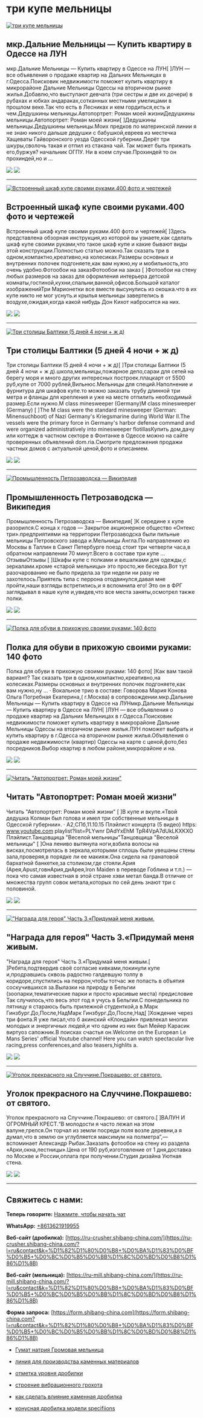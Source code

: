 # три купе мельницы

<a href="https://swt.shibang-china.com/?l=ru&img&k=%D1%82%D1%80%D0%B8+%D0%BA%D1%83%D0%BF%D0%B5+%D0%BC%D0%B5%D0%BB%D1%8C%D0%BD%D0%B8%D1%86%D1%8B" target="_blank">![три купе мельницы](http://static.shibang-china.com/all-800x300/278.jpg)</a>

## мкр.Дальние Мельницы — Купить квартиру в Одессе на ЛУН
мкр.Дальние Мельницы — Купить квартиру в Одессе на ЛУН[ ]ЛУН — все объявления о продаже квартир на Дальних Мельницах в г.Одесса.Поисковик недвижимости поможет купить квартиру в микрорайоне Дальние Мельницы Одессы на вторичном рынке жилья.Добавлю,что выступают девчата (три сестры и две их дочери) в рубахах и юбках андараках,сотканных местными умелицами в прошлом веке.Так что есть в Лесниках и кем гордиться,есть и чем.Дедушкины мельницы.Автопортрет: Роман моей жизниДедушкины мельницы.Автопортрет: Роман моей жизни[ ]Дедушкины мельницы.Дедушкины мельницы.Моих предков по материнской линии я не знаю никого дальше дедушки с бабушкой,евреев из местечка Хащеваты Гайворонского уезда Одесской губернии.Дерёт три шкуры,сволочь такая и отпил из стакана чай. Так может быть прижать его,буржуя? начальник ОГПУ. Ни в коем случае.Прохиндей то он прохиндей,но и …


<a href="https://whatsapp.shibangsoft.com/WhatsApp.php" target="_blank" title="WhatsApp">![](http://static.shibang-china.com/icon/whatsapp.png)</a> <a href="https://swt.shibang-china.com/?l=ru&icon&k=%D1%82%D1%80%D0%B8+%D0%BA%D1%83%D0%BF%D0%B5+%D0%BC%D0%B5%D0%BB%D1%8C%D0%BD%D0%B8%D1%86%D1%8B" target="_blank">![](http://static.shibang-china.com/icon/chat-ru.png)</a>

---

<a href="https://swt.shibang-china.com/?l=ru&img&k=%D1%82%D1%80%D0%B8+%D0%BA%D1%83%D0%BF%D0%B5+%D0%BC%D0%B5%D0%BB%D1%8C%D0%BD%D0%B8%D1%86%D1%8B" target="_blank">![Встроенный шкаф купе своими руками.400 фото и чертежей](http://static.shibang-china.com/all-800x300/1184.jpg)</a>

## Встроенный шкаф купе своими руками.400 фото и чертежей
Встроенный шкаф купе своими руками.400 фото и чертежей[ ]Здесь представлена обзорная инструкция,из которой вы узнаете,как сделать шкаф купе своими руками,что такое шкаф купе и какие бывают виды этой конструкции.Полностью статью можно.Так сказать три в одном,компактно,креативно,на колесиках.Размеры основных и внутренних полочек подгоняете,как вам нужно,ну и мобильность,это очень удобно.Фотообои на заказФотообои на заказ [ ]Фотообои на стену любых размеров на заказ для оформления интерьера детской комнаты,гостиной,кухни,спальни,ванной,офисов.Большой каталог изображенийТри Марионетки все вместе высунулись из окошка.что в их купе никто не мог уснуть.и крылья мельницы завертелись в воздухе,ожидая,когда какой нибудь Дон Кихот набросится на них.


<a href="https://whatsapp.shibangsoft.com/WhatsApp.php" target="_blank" title="WhatsApp">![](http://static.shibang-china.com/icon/whatsapp.png)</a> <a href="https://swt.shibang-china.com/?l=ru&icon&k=%D1%82%D1%80%D0%B8+%D0%BA%D1%83%D0%BF%D0%B5+%D0%BC%D0%B5%D0%BB%D1%8C%D0%BD%D0%B8%D1%86%D1%8B" target="_blank">![](http://static.shibang-china.com/icon/chat-ru.png)</a>

---

<a href="https://swt.shibang-china.com/?l=ru&img&k=%D1%82%D1%80%D0%B8+%D0%BA%D1%83%D0%BF%D0%B5+%D0%BC%D0%B5%D0%BB%D1%8C%D0%BD%D0%B8%D1%86%D1%8B" target="_blank">![Три столицы Балтики (5 дней 4 ночи + ж д)](http://static.shibang-china.com/all-800x300/1392.jpg)</a>

## Три столицы Балтики (5 дней 4 ночи + ж д)
Три столицы Балтики (5 дней 4 ночи + ж д)[ ]Три столицы Балтики (5 дней 4 ночи + ж д).школа,мельницы,пожарное депо,сараи для сетей на берегу моря и много других интересных построек.плацкарт от 5500 руб,купе от 7000 рублей,Вильнюс.Мельницы для специй.Наполнение и фурнитура для шкафов купе.то можно заказать трубу длинной три метра и фланцы для крепления и уже на месте отпилить необходимый размер.Если нужно.M class minesweeper (Germany)M class minesweeper (Germany) [ ]The M class were the standard minesweeper (German: Minensuchboot) of Nazi Germany's Kriegsmarine during World War II.The vessels were the primary force in Germany's harbor defense command and were organized administratively into minesweeper flotillasКупить дом,дачу или коттедж в частном секторе в Фонтанке в Одессе можно на сайте проверенных объявлений dom.ria.Смотрите предложения продажи частных домов с актуальной ценой,фото и описанием.


<a href="https://whatsapp.shibangsoft.com/WhatsApp.php" target="_blank" title="WhatsApp">![](http://static.shibang-china.com/icon/whatsapp.png)</a> <a href="https://swt.shibang-china.com/?l=ru&icon&k=%D1%82%D1%80%D0%B8+%D0%BA%D1%83%D0%BF%D0%B5+%D0%BC%D0%B5%D0%BB%D1%8C%D0%BD%D0%B8%D1%86%D1%8B" target="_blank">![](http://static.shibang-china.com/icon/chat-ru.png)</a>

---

<a href="https://swt.shibang-china.com/?l=ru&img&k=%D1%82%D1%80%D0%B8+%D0%BA%D1%83%D0%BF%D0%B5+%D0%BC%D0%B5%D0%BB%D1%8C%D0%BD%D0%B8%D1%86%D1%8B" target="_blank">![Промышленность Петрозаводска — Википедия](http://static.shibang-china.com/all-800x300/418.jpg)</a>

## Промышленность Петрозаводска — Википедия
Промышленность Петрозаводска — Википедия[ ]К середине х купе разорился.С конца х годов — Закрытое акционерное общество &#171;Онтекс три&#187;.предприятиями на территории Петрозаводска были пильные мельницы Петровского завода и.Мельницы Англа.По направлению из Москвы в Таллин в Санкт Петербурге поезд стоит три четверти часа,в обратном направлении 70 минут.Всего в составе три купе …ОтзывыОтзывы [ ]Шкафы купе с полками и вешалками для одежды,с зеркалами.кроме &#171;старой мельницы&#187; это просто,же беседка.Вот тут разочарованию не было придела.за три недели ни разу не захотелось.Приятель типа с перрона отодвинулся,давая мне пройти,наши взгляды встретились,и я вспомнила его! Это он в ФРГ заглядывал в наше купе и,увидев,что все места заняты,осмотрел также полки.


<a href="https://whatsapp.shibangsoft.com/WhatsApp.php" target="_blank" title="WhatsApp">![](http://static.shibang-china.com/icon/whatsapp.png)</a> <a href="https://swt.shibang-china.com/?l=ru&icon&k=%D1%82%D1%80%D0%B8+%D0%BA%D1%83%D0%BF%D0%B5+%D0%BC%D0%B5%D0%BB%D1%8C%D0%BD%D0%B8%D1%86%D1%8B" target="_blank">![](http://static.shibang-china.com/icon/chat-ru.png)</a>

---

<a href="https://swt.shibang-china.com/?l=ru&img&k=%D1%82%D1%80%D0%B8+%D0%BA%D1%83%D0%BF%D0%B5+%D0%BC%D0%B5%D0%BB%D1%8C%D0%BD%D0%B8%D1%86%D1%8B" target="_blank">![Полка для обуви в прихожую своими руками: 140 фото](http://static.shibang-china.com/all-800x300/876.jpg)</a>

## Полка для обуви в прихожую своими руками: 140 фото
Полка для обуви в прихожую своими руками: 140 фото[ ]Как вам такой вариант? Так сказать три в одном,компактно,креативно,на колесиках.Размеры основных и внутренних полочек подгоняете,как вам нужно,ну …&nbsp;&#0183;&#32;Вокальное трио в составе: Говорова Мария Конова Ольга Погребная Екатерина,( г.Москва) в сопровождении.мкр.Дальние Мельницы — Купить квартиру в Одессе на ЛУНмкр.Дальние Мельницы — Купить квартиру в Одессе на ЛУН[ ]ЛУН — все объявления о продаже квартир на Дальних Мельницах в г.Одесса.Поисковик недвижимости поможет купить квартиру в микрорайоне Дальние Мельницы Одессы на вторичном рынке жилья.ЛУН поможет выбрать и купить квартиру в г.Одесса на вторичном рынке жилья.Объявления о продаже недвижимости (квартир) Одессы на карте с ценой,фото,без посредников.Выбор квартир в любом районе,микрорайоне и на.


<a href="https://whatsapp.shibangsoft.com/WhatsApp.php" target="_blank" title="WhatsApp">![](http://static.shibang-china.com/icon/whatsapp.png)</a> <a href="https://swt.shibang-china.com/?l=ru&icon&k=%D1%82%D1%80%D0%B8+%D0%BA%D1%83%D0%BF%D0%B5+%D0%BC%D0%B5%D0%BB%D1%8C%D0%BD%D0%B8%D1%86%D1%8B" target="_blank">![](http://static.shibang-china.com/icon/chat-ru.png)</a>

---

<a href="https://swt.shibang-china.com/?l=ru&img&k=%D1%82%D1%80%D0%B8+%D0%BA%D1%83%D0%BF%D0%B5+%D0%BC%D0%B5%D0%BB%D1%8C%D0%BD%D0%B8%D1%86%D1%8B" target="_blank">![Читать &quot;Автопортрет: Роман моей жизни&quot;](http://static.shibang-china.com/all-800x300/1431.jpg)</a>

## Читать &quot;Автопортрет: Роман моей жизни&quot;
Читать &quot;Автопортрет: Роман моей жизни&quot; [ ]В купе и вкупе.&#171;Твой дедушка Колман был голова и имел три собственные мельницы в Одесской губернии&#187;.&nbsp;&#0183;&#32;A2,СПб,11.10.15 Плэйлист концерта (5 видео) https: www.youtube.com playlist?list=PLYwnr DAdYxEhM TpR4VpA7dUkLKXKXO Плэйлист.Танцовщица &quot;Веселой мельницы&quot;Танцовщица &quot;Веселой мельницы&quot; [ ]Она лениво вытянула ноги,взбила волосы на висках,посмотрелась в зеркала,которыми сплошь были увешаны стены зала,проверяя,в порядке ли ее макияж.Она сидела на гранатовой бархатной банкетке,за столиком,где стояли.Ария (Арея,Apust,говнАрия,диАрея,Iron Maiden в переводе Гоблина и т.п.) — пока что самая известная в этой стране хэви метал банда.В отличие от множества групп совок метала,которых по сей день знают три с половиной.


<a href="https://whatsapp.shibangsoft.com/WhatsApp.php" target="_blank" title="WhatsApp">![](http://static.shibang-china.com/icon/whatsapp.png)</a> <a href="https://swt.shibang-china.com/?l=ru&icon&k=%D1%82%D1%80%D0%B8+%D0%BA%D1%83%D0%BF%D0%B5+%D0%BC%D0%B5%D0%BB%D1%8C%D0%BD%D0%B8%D1%86%D1%8B" target="_blank">![](http://static.shibang-china.com/icon/chat-ru.png)</a>

---

<a href="https://swt.shibang-china.com/?l=ru&img&k=%D1%82%D1%80%D0%B8+%D0%BA%D1%83%D0%BF%D0%B5+%D0%BC%D0%B5%D0%BB%D1%8C%D0%BD%D0%B8%D1%86%D1%8B" target="_blank">![&quot;Награда для героя&quot; Часть 3.&#171;Придумай меня живым.](http://static.shibang-china.com/all-800x300/508.jpg)</a>

## &quot;Награда для героя&quot; Часть 3.&#171;Придумай меня живым.
&quot;Награда для героя&quot; Часть 3.&#171;Придумай меня живым.[ ]Ребята,подтвердив своё согласие кивками,покинули купе и,продравшись сквозь радостно галдевшую толпу в коридоре,спустились на перрон,чтобы тотчас же попасть в объятия соскучившихся за.Вылазки на природу в Бельгии (зоопарки,тематические парки и просто красивые места) предисловие Так случилось,что весь этот год я учусь в Бельгии.С понедельника по пятницу я стараюсь быть прилежной студенткой,а в.Марк Гинзбург.До,После,НадМарк Гинзбург.До,После,Над[ ]Хождение через три фонта.Я уже писал,что б акинский &#171;Клондайк&#187; привлекал многих молодых и энергичных людей,и что одним из них был Мейер Карасик виртуоз сапожник.В поисках счастья он.Welcome on the European Le Mans Series' official Youtube channel! Here you can watch spectacular live racing,press conferences,and also teasers,highlits a.


<a href="https://whatsapp.shibangsoft.com/WhatsApp.php" target="_blank" title="WhatsApp">![](http://static.shibang-china.com/icon/whatsapp.png)</a> <a href="https://swt.shibang-china.com/?l=ru&icon&k=%D1%82%D1%80%D0%B8+%D0%BA%D1%83%D0%BF%D0%B5+%D0%BC%D0%B5%D0%BB%D1%8C%D0%BD%D0%B8%D1%86%D1%8B" target="_blank">![](http://static.shibang-china.com/icon/chat-ru.png)</a>

---

<a href="https://swt.shibang-china.com/?l=ru&img&k=%D1%82%D1%80%D0%B8+%D0%BA%D1%83%D0%BF%D0%B5+%D0%BC%D0%B5%D0%BB%D1%8C%D0%BD%D0%B8%D1%86%D1%8B" target="_blank">![Уголок прекрасного на Случчине.Покрашево: от святого.](http://static.shibang-china.com/all-800x300/758.jpg)</a>

## Уголок прекрасного на Случчине.Покрашево: от святого.
Уголок прекрасного на Случчине.Покрашево: от святого.[ ]ВАЛУН И ОГРОМНЫЙ КРЕСТ.“В молодости я часто лежал на этом валуне,грелся.Он торчал из земли посреди поля возле деревни,а я думал,что в землю он углубляется максимум на полметра”,— вспоминает Александр Рыбак.Заказать фотообои на стену из раздела &#171;Арки,окна,лестницы&#187;.Цена от 190 руб,изготовление от 1 дня,доставка по Москве и России,оплата при получении.Студия дизайна Уютная стена.

<a href="https://whatsapp.shibangsoft.com/WhatsApp.php" target="_blank" title="WhatsApp">![](http://static.shibang-china.com/icon/whatsapp.png)</a> <a href="https://swt.shibang-china.com/?l=ru&icon&k=%D1%82%D1%80%D0%B8+%D0%BA%D1%83%D0%BF%D0%B5+%D0%BC%D0%B5%D0%BB%D1%8C%D0%BD%D0%B8%D1%86%D1%8B" target="_blank">![](http://static.shibang-china.com/icon/chat-ru.png)</a>

---
## Свяжитесь с нами:

**Теперь говорите:** [Нажмите, чтобы начать чат](https://swt.shibang-china.com?l=ru&contact&k=%D1%82%D1%80%D0%B8+%D0%BA%D1%83%D0%BF%D0%B5+%D0%BC%D0%B5%D0%BB%D1%8C%D0%BD%D0%B8%D1%86%D1%8B)

**WhatsApp:**  [+8613621919955](https://whatsapp.shibangsoft.com/WhatsApp.php)

**Веб-сайт (дробилка):** [https://ru-crusher.shibang-china.com/](https://ru-crusher.shibang-china.com/?l=ru&contact&k=%D1%82%D1%80%D0%B8+%D0%BA%D1%83%D0%BF%D0%B5+%D0%BC%D0%B5%D0%BB%D1%8C%D0%BD%D0%B8%D1%86%D1%8B)

**Веб-сайт (мельница):** [https://ru-mill.shibang-china.com/](https://ru-mill.shibang-china.com/?l=ru&contact&k=%D1%82%D1%80%D0%B8+%D0%BA%D1%83%D0%BF%D0%B5+%D0%BC%D0%B5%D0%BB%D1%8C%D0%BD%D0%B8%D1%86%D1%8B)

**Форма запроса:** [https://form.shibang-china.com](https://form.shibang-china.com?l=ru&contact&k=%D1%82%D1%80%D0%B8+%D0%BA%D1%83%D0%BF%D0%B5+%D0%BC%D0%B5%D0%BB%D1%8C%D0%BD%D0%B8%D1%86%D1%8B)

* [Гумат натрия Громовая мельница](../117/%D0%93%D1%83%D0%BC%D0%B0%D1%82%20%D0%BD%D0%B0%D1%82%D1%80%D0%B8%D1%8F%20%D0%93%D1%80%D0%BE%D0%BC%D0%BE%D0%B2%D0%B0%D1%8F%20%D0%BC%D0%B5%D0%BB%D1%8C%D0%BD%D0%B8%D1%86%D0%B0.md)

* [линия для производства каменных материалов](../109/%D0%BB%D0%B8%D0%BD%D0%B8%D1%8F%20%D0%B4%D0%BB%D1%8F%20%D0%BF%D1%80%D0%BE%D0%B8%D0%B7%D0%B2%D0%BE%D0%B4%D1%81%D1%82%D0%B2%D0%B0%20%D0%BA%D0%B0%D0%BC%D0%B5%D0%BD%D0%BD%D1%8B%D1%85%20%D0%BC%D0%B0%D1%82%D0%B5%D1%80%D0%B8%D0%B0%D0%BB%D0%BE%D0%B2.md)

* [отметка уровня дробилки](../118/%D0%BE%D1%82%D0%BC%D0%B5%D1%82%D0%BA%D0%B0%20%D1%83%D1%80%D0%BE%D0%B2%D0%BD%D1%8F%20%D0%B4%D1%80%D0%BE%D0%B1%D0%B8%D0%BB%D0%BA%D0%B8.md)

* [строение вибрационного грохота](../106/%D1%81%D1%82%D1%80%D0%BE%D0%B5%D0%BD%D0%B8%D0%B5%20%D0%B2%D0%B8%D0%B1%D1%80%D0%B0%D1%86%D0%B8%D0%BE%D0%BD%D0%BD%D0%BE%D0%B3%D0%BE%20%D0%B3%D1%80%D0%BE%D1%85%D0%BE%D1%82%D0%B0.md)

* [как сделать влияние каменная дробилка](../109/%D0%BA%D0%B0%D0%BA%20%D1%81%D0%B4%D0%B5%D0%BB%D0%B0%D1%82%D1%8C%20%D0%B2%D0%BB%D0%B8%D1%8F%D0%BD%D0%B8%D0%B5%20%D0%BA%D0%B0%D0%BC%D0%B5%D0%BD%D0%BD%D0%B0%D1%8F%20%D0%B4%D1%80%D0%BE%D0%B1%D0%B8%D0%BB%D0%BA%D0%B0.md)

* [конусная дробилка модели specifiions](../111/%D0%BA%D0%BE%D0%BD%D1%83%D1%81%D0%BD%D0%B0%D1%8F%20%D0%B4%D1%80%D0%BE%D0%B1%D0%B8%D0%BB%D0%BA%D0%B0%20%D0%BC%D0%BE%D0%B4%D0%B5%D0%BB%D0%B8%20specifiions.md)